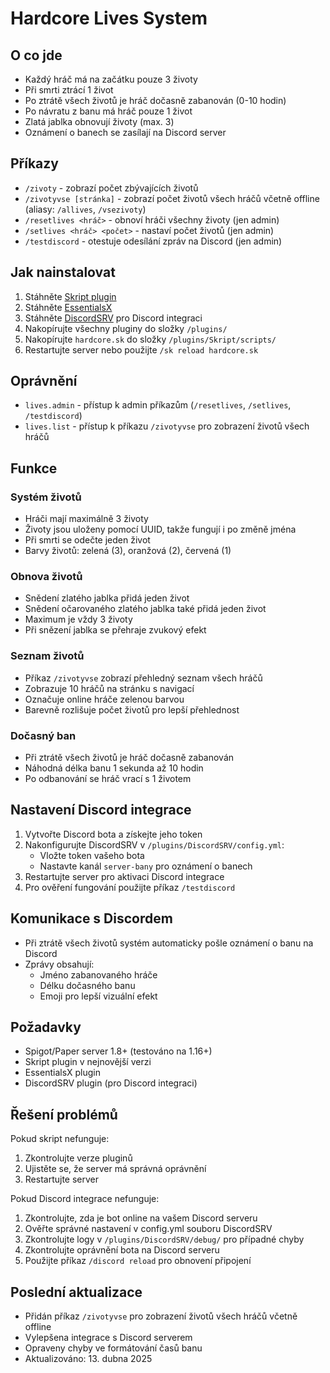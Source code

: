 # Hardcore Lives System

## O co jde
- Každý hráč má na začátku pouze 3 životy
- Při smrti ztrácí 1 život
- Po ztrátě všech životů je hráč dočasně zabanován (0-10 hodin)
- Po návratu z banu má hráč pouze 1 život
- Zlatá jablka obnovují životy (max. 3)
- Oznámení o banech se zasílají na Discord server

## Příkazy
- `/zivoty` - zobrazí počet zbývajících životů
- `/zivotyvse [stránka]` - zobrazí počet životů všech hráčů včetně offline (aliasy: `/allives`, `/vsezivoty`)
- `/resetlives <hráč>` - obnoví hráči všechny životy (jen admin)
- `/setlives <hráč> <počet>` - nastaví počet životů (jen admin)
- `/testdiscord` - otestuje odesílání zpráv na Discord (jen admin)

## Jak nainstalovat
1. Stáhněte [Skript plugin](https://www.spigotmc.org/resources/skript.114544/)
2. Stáhněte [EssentialsX](https://essentialsx.net/downloads.html)
3. Stáhněte [DiscordSRV](https://www.spigotmc.org/resources/discordsrv.18494/) pro Discord integraci
4. Nakopírujte všechny pluginy do složky `/plugins/`
5. Nakopírujte `hardcore.sk` do složky `/plugins/Skript/scripts/`
6. Restartujte server nebo použijte `/sk reload hardcore.sk`

## Oprávnění
- `lives.admin` - přístup k admin příkazům (`/resetlives`, `/setlives`, `/testdiscord`)
- `lives.list` - přístup k příkazu `/zivotyvse` pro zobrazení životů všech hráčů

## Funkce
### Systém životů
- Hráči mají maximálně 3 životy
- Životy jsou uloženy pomocí UUID, takže fungují i po změně jména
- Při smrti se odečte jeden život
- Barvy životů: zelená (3), oranžová (2), červená (1)

### Obnova životů
- Snědení zlatého jablka přidá jeden život
- Snědení očarovaného zlatého jablka také přidá jeden život
- Maximum je vždy 3 životy
- Při snězení jablka se přehraje zvukový efekt

### Seznam životů
- Příkaz `/zivotyvse` zobrazí přehledný seznam všech hráčů
- Zobrazuje 10 hráčů na stránku s navigací
- Označuje online hráče zelenou barvou
- Barevně rozlišuje počet životů pro lepší přehlednost

### Dočasný ban
- Při ztrátě všech životů je hráč dočasně zabanován
- Náhodná délka banu 1 sekunda až 10 hodin
- Po odbanování se hráč vrací s 1 životem

## Nastavení Discord integrace
1. Vytvořte Discord bota a získejte jeho token
2. Nakonfigurujte DiscordSRV v `/plugins/DiscordSRV/config.yml`:
   - Vložte token vašeho bota
   - Nastavte kanál `server-bany` pro oznámení o banech
3. Restartujte server pro aktivaci Discord integrace
4. Pro ověření fungování použijte příkaz `/testdiscord`

## Komunikace s Discordem
- Při ztrátě všech životů systém automaticky pošle oznámení o banu na Discord
- Zprávy obsahují:
  - Jméno zabanovaného hráče
  - Délku dočasného banu
  - Emoji pro lepší vizuální efekt

## Požadavky
- Spigot/Paper server 1.8+ (testováno na 1.16+)
- Skript plugin v nejnovější verzi
- EssentialsX plugin
- DiscordSRV plugin (pro Discord integraci)

## Řešení problémů
Pokud skript nefunguje:
1. Zkontrolujte verze pluginů
2. Ujistěte se, že server má správná oprávnění
3. Restartujte server

Pokud Discord integrace nefunguje:
1. Zkontrolujte, zda je bot online na vašem Discord serveru
2. Ověřte správné nastavení v config.yml souboru DiscordSRV
3. Zkontrolujte logy v `/plugins/DiscordSRV/debug/` pro případné chyby
4. Zkontrolujte oprávnění bota na Discord serveru
5. Použijte příkaz `/discord reload` pro obnovení připojení

## Poslední aktualizace
- Přidán příkaz `/zivotyvse` pro zobrazení životů všech hráčů včetně offline
- Vylepšena integrace s Discord serverem
- Opraveny chyby ve formátování časů banu
- Aktualizováno: 13. dubna 2025
